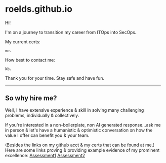 # roelds.github.io

Hi!

I'm on a journey to transition my career from ITOps into SecOps.

My current certs:
```
me.
```
How best to contact me:
```
kb.
```

Thank you for your time. Stay safe and have fun.

---

So why hire me?
--
Well, I have extensive experience & skill in solving many challenging problems, individually & collectively.

If you're interested in a non-boilerplate, non AI generated response...ask me in person & let's have a humanistic & optimistic conversation on how the value I offer can benefit you & your team.

(Besides the links on my github acct & my certs that can be found at me.)
Here are some links proving & providing example evidence of my prominent excellence:
[Assessment1](https://github.com/roelds/roelds.github.io/blob/35af15b2a976aff631d63731c52d4a2976f830d9/My%20PIBA%20Person%20Snapshot.pdf)
[Assessment2](https://github.com/roelds/roelds.github.io/blob/8bdb09e2e7dfbb636d0878cea06722a08d4e8dfe/Desktop_Support-My%20Test%20Result%2098600245.pdf)
